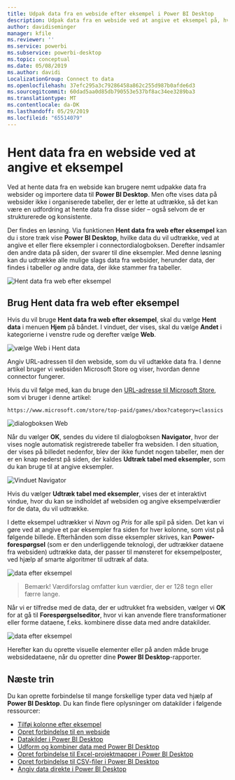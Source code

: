 ```yaml
---
title: Udpak data fra en webside efter eksempel i Power BI Desktop
description: Udpak data fra en webside ved at angive et eksempel på, hvad du ønsker at hente
author: davidiseminger
manager: kfile
ms.reviewer: ''
ms.service: powerbi
ms.subservice: powerbi-desktop
ms.topic: conceptual
ms.date: 05/08/2019
ms.author: davidi
LocalizationGroup: Connect to data
ms.openlocfilehash: 37efc295a3c79286458a862c255d987b0afde6d3
ms.sourcegitcommit: 60dad5aa0d85db790553e537bf8ac34ee3289ba3
ms.translationtype: MT
ms.contentlocale: da-DK
ms.lasthandoff: 05/29/2019
ms.locfileid: "65514079"
---
```

# <a name="get-data-from-a-web-page-by-providing-an-example"></a>Hent data fra en webside ved at angive et eksempel

Ved at hente data fra en webside kan brugere nemt udpakke data fra websider og importere data til **Power BI Desktop**. Men ofte vises data på websider ikke i organiserede tabeller, der er lette at udtrække, så det kan være en udfordring at hente data fra disse sider – også selvom de er strukturerede og konsistente. 

Der findes en løsning. Via funktionen **Hent data fra web efter eksempel** kan du i store træk vise **Power BI Desktop**, hvilke data du vil udtrække, ved at angive et eller flere eksempler i connectordialogboksen. Derefter indsamler den andre data på siden, der svarer til dine eksempler. Med denne løsning kan du udtrække alle mulige slags data fra websider, herunder data, der findes i tabeller *og* andre data, der ikke stammer fra tabeller. 

![Hent data fra web efter eksempel](media/desktop-connect-to-web-by-example/web-by-example_01.png)



## <a name="using-get-data-from-web-by-example"></a>Brug Hent data fra web efter eksempel

Hvis du vil bruge **Hent data fra web efter eksempel**, skal du vælge **Hent data** i menuen **Hjem** på båndet. I vinduet, der vises, skal du vælge **Andet** i kategorierne i venstre rude og derefter vælge **Web**.

![vælge Web i Hent data](media/desktop-connect-to-web-by-example/web-by-example_03.png)

Angiv URL-adressen til den webside, som du vil udtække data fra. I denne artikel bruger vi websiden Microsoft Store og viser, hvordan denne connector fungerer. 

Hvis du vil følge med, kan du bruge den [URL-adresse til Microsoft Store](https://www.microsoft.com/store/top-paid/games/xbox?category=classics), som vi bruger i denne artikel:

    https://www.microsoft.com/store/top-paid/games/xbox?category=classics

![dialogboksen Web](media/desktop-connect-to-web-by-example/web-by-example_04.png)

Når du vælger **OK**, sendes du videre til dialogboksen **Navigator**, hvor der vises nogle automatisk registrerede tabeller fra websiden. I den situation, der vises på billedet nedenfor, blev der ikke fundet nogen tabeller, men der er en knap nederst på siden, der kaldes **Udtræk tabel med eksempler**, som du kan bruge til at angive eksempler.


![Vinduet Navigator](media/desktop-connect-to-web-by-example/web-by-example_05.png)

Hvis du vælger **Udtræk tabel med eksempler**, vises der et interaktivt vindue, hvor du kan se indholdet af websiden og angive eksempelværdier for de data, du vil udtrække. 

I dette eksempel udtrækker vi *Navn* og *Pris* for alle spil på siden. Det kan vi gøre ved at angive et par eksempler fra siden for hver kolonne, som vist på følgende billede. Efterhånden som disse eksempler skrives, kan **Power-forespørgsel** (som er den underliggende teknologi, der udtrækker dataene fra websiden) udtrække data, der passer til mønsteret for eksempelposter, ved hjælp af smarte algoritmer til udtræk af data.

![data efter eksempel](media/desktop-connect-to-web-by-example/web-by-example_06.png)

> Bemærk! Værdiforslag omfatter kun værdier, der er 128 tegn eller færre lange.

Når vi er tilfredse med de data, der er udtrukket fra websiden, vælger vi **OK** for at gå til **Forespørgselseditor**, hvor vi kan anvende flere transformationer eller forme dataene, f.eks. kombinere disse data med andre datakilder.

![data efter eksempel](media/desktop-connect-to-web-by-example/web-by-example_07.png)

Herefter kan du oprette visuelle elementer eller på anden måde bruge websidedataene, når du opretter dine **Power BI Desktop**-rapporter.


## <a name="next-steps"></a>Næste trin
Du kan oprette forbindelse til mange forskellige typer data ved hjælp af **Power BI Desktop**. Du kan finde flere oplysninger om datakilder i følgende ressourcer:

* [Tilføj kolonne efter eksempel](desktop-add-column-from-example.md)
* [Opret forbindelse til en webside](desktop-connect-to-web.md)
* [Datakilder i Power BI Desktop](desktop-data-sources.md)
* [Udform og kombiner data med Power BI Desktop](desktop-shape-and-combine-data.md)
* [Opret forbindelse til Excel-projektmapper i Power BI Desktop](desktop-connect-excel.md)   
* [Opret forbindelse til CSV-filer i Power BI Desktop](desktop-connect-csv.md)   
* [Angiv data direkte i Power BI Desktop](desktop-enter-data-directly-into-desktop.md)   

